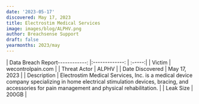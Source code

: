 ```yaml
---
date: '2023-05-17'
discovered: May 17, 2023
title: Electrostim Medical Services
image: images/blog/ALPHV.png
author: Breachsense Support
draft: false
yearmonths: 2023/may
---
```


| Data Breach Report------------:     |:-------------:    | :-----:|
| Victim      | wecontrolpain.com      | 
| Threat Actor      | ALPHV      | 
| Date Discovered      | May 17, 2023      | 
| Description      | Electrostim Medical Services, Inc. is a medical device company specializing in home electrical stimulation devices, bracing, and accessories for pain management and physical rehabilitation.​      | 
| Leak Size      | 200GB      | 

